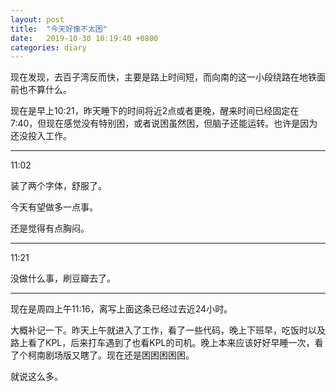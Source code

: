 ```yaml
---
layout: post
title:  "今天好像不太困"
date:   2019-10-30 10:19:40 +0800
categories: diary
---
```


现在发现，去百子湾反而快，主要是路上时间短，而向南的这一小段绕路在地铁面前也不算什么。

现在是早上10:21，昨天睡下的时间将近2点或者更晚，醒来时间已经固定在7:40，但现在感觉没有特别困，或者说困虽然困，但脑子还能运转。也许是因为还没投入工作。

----

11:02

装了两个字体，舒服了。

今天有望做多一点事。

还是觉得有点胸闷。

----

11:21

没做什么事，刷豆瓣去了。

----

现在是周四上午11:16，离写上面这条已经过去近24小时。

大概补记一下。昨天上午就进入了工作，看了一些代码，晚上下班早，吃饭时以及路上看了KPL，后来打车遇到了也看KPL的司机。晚上本来应该好好早睡一次，看了个柯南剧场版又瞎了。现在还是困困困困困。

就说这么多。

